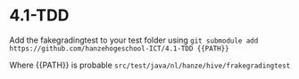 # 4.1-TDD

Add the fakegradingtest to your test folder using 
`git submodule add https://github.com/hanzehogeschool-ICT/4.1-TDD {{PATH}}`

Where {{PATH}} is probable `src/test/java/nl/hanze/hive/frakegradingtest`
